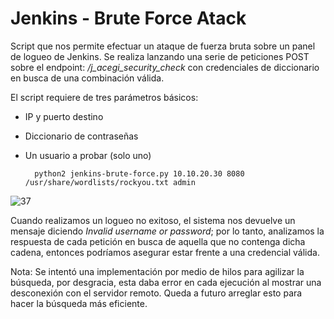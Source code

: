 # Jenkins - Brute Force Atack

Script que nos permite efectuar un ataque de fuerza bruta sobre un panel de logueo de Jenkins. Se realiza lanzando una serie de peticiones POST sobre el endpoint: */j_acegi_security_check* con credenciales de diccionario en busca de una combinación válida.

El script requiere de tres parámetros básicos:
- IP y puerto destino
- Diccionario de contraseñas
- Un usuario a probar (solo uno)

		python2 jenkins-brute-force.py 10.10.20.30 8080 /usr/share/wordlists/rockyou.txt admin

![37](https://user-images.githubusercontent.com/25083316/178154558-91cb3289-cf99-4c57-bf4e-e5acac6334c7.png)

Cuando realizamos un logueo no exitoso, el sistema nos devuelve un mensaje diciendo *Invalid username or password*; por lo tanto, analizamos la respuesta de cada petición en busca de aquella que no contenga dicha cadena, entonces podríamos asegurar estar frente a una credencial válida.

Nota: Se intentó una implementación por medio de hilos para agilizar la búsqueda, por desgracia, esta daba error en cada ejecución al mostrar una desconexión con el servidor remoto. Queda a futuro arreglar esto para hacer la búsqueda más eficiente.

